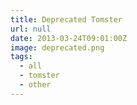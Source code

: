 ```yaml
---
title: Deprecated Tomster
url: null
date: 2013-03-24T09:01:00Z
image: deprecated.png
tags:
  - all
  - tomster
  - other
---
```

